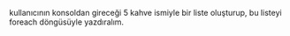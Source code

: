 kullanıcının konsoldan gireceği 5 kahve ismiyle bir liste oluşturup, bu listeyi foreach döngüsüyle yazdıralım.
